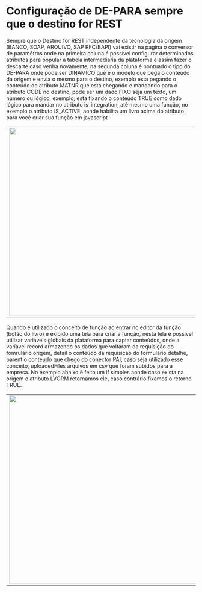 # Configuração de DE-PARA sempre que o destino for REST

Sempre que o Destino for REST independente da tecnologia da origem (BANCO, SOAP, ARQUIVO, SAP RFC/BAPI) vai existir na pagina o conversor de paramêtros onde na primeira coluna é possível configurar determinados atributos para popular a tabela intermediaria da plataforma e assim fazer o descarte caso venha novamente, na segunda coluna é pontuado o tipo do DE-PARA onde pode ser DINAMICO que é o modelo que pega o conteúdo da origem e envia o mesmo para o destino, exemplo esta pegando o conteúdo do atributo MATNR que está chegando e mandando para o atributo CODE no destino, pode ser um dado FIXO seja um texto, um número ou lógico, exemplo, esta fixando o conteúdo TRUE como dado lógico para mandar no atributo is_integration, até mesmo uma função, no exemplo o atributo IS_ACTIVE, aonde habilita um livro acima do atributo para você criar sua função em javascript

<table>
  <tr>
    <td align="center">
      <img src="/n4link-wiki/assets/telas_n4link/depararest.png" width="500"/>
    </td>
  </tr>
</table>

Quando é utilizado o conceito de função ao entrar no editor da função (botão do livro) é exibido uma tela para criar a função, nesta tela é possível utilizar variáveis globais da plataforma para captar conteúdos, onde a varíavel record armazendo os dados que voltaram da requisição do fomrulário origem, detail o conteúdo da requisição do formulário detalhe, parent o conteúdo que chego do conector PAI, caso seja utilizado esse conceito, uploadedFiles arquivos em csv que foram subidos para a empresa. No exemplo abaixo é feito um if simples aonde caso exista na origem o atributo LVORM retornamos ele, caso contrário fixamos o retorno TRUE.

<table>
  <tr>
    <td align="center">
      <img src="/n4link-wiki/assets/telas_n4link/depararest1.png" width="500"/>
    </td>
  </tr>
</table>
